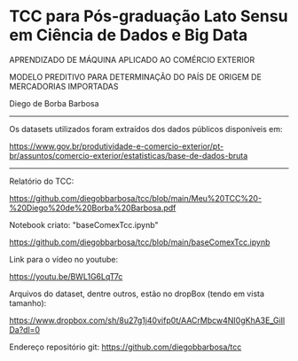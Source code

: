 # TCC para Pós-graduação Lato Sensu em Ciência de Dados e Big Data

APRENDIZADO DE MÁQUINA APLICADO AO COMÉRCIO EXTERIOR

MODELO PREDITIVO PARA DETERMINAÇÃO DO PAÍS DE ORIGEM DE MERCADORIAS IMPORTADAS 

Diego de Borba Barbosa

-----------------------------------------------------------------------------
Os datasets utilizados foram extraídos dos dados públicos disponíveis em:

https://www.gov.br/produtividade-e-comercio-exterior/pt-br/assuntos/comercio-exterior/estatisticas/base-de-dados-bruta

------------------------------------------------------------------------------

Relatório do TCC:

https://github.com/diegobbarbosa/tcc/blob/main/Meu%20TCC%20-%20Diego%20de%20Borba%20Barbosa.pdf

Notebook criato: "baseComexTcc.ipynb"

https://github.com/diegobbarbosa/tcc/blob/main/baseComexTcc.ipynb

Link para o vídeo no youtube: 

https://youtu.be/BWL1G6LqT7c

Arquivos do dataset, dentre outros, estão no dropBox (tendo em vista tamanho):

https://www.dropbox.com/sh/8u27g1j40vifp0t/AACrMbcw4NI0gKhA3E_GiIlDa?dl=0

Endereço repositório git: https://github.com/diegobbarbosa/tcc

